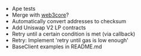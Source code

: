 - Ape tests
- Merge with [web3core](https://github.com/coccoinomane/web3cli/tree/master/src/web3core)?
- Automatically convert addresses to checksum
- Add Uniswap V2 LP contracts
- Retry until a certain condition is met (via callback)
- Retry: Implement 'retry until gas is low enough'
- BaseClient examples in README.md